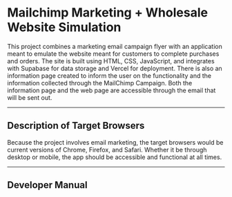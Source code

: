# Mailchimp Marketing + Wholesale Website Simulation

This project combines a marketing email campaign flyer with an application meant to emulate the website meant for customers to complete purchases and orders. The site is built using HTML, CSS, JavaScript, and integrates with Supabase for data storage and Vercel for deployment. There is also an information page created to inform the user on the functionality and the information collected through the MailChimp Campaign. Both the information page and the web page are accessible through the email that will be sent out.

---

## Description of Target Browsers

Because the project involves email marketing, the target browsers would be current versions of Chrome, Firefox, and Safari. Whether it be through desktop or mobile, the app should be accessible and functional at all times.


---

## Developer Manual
